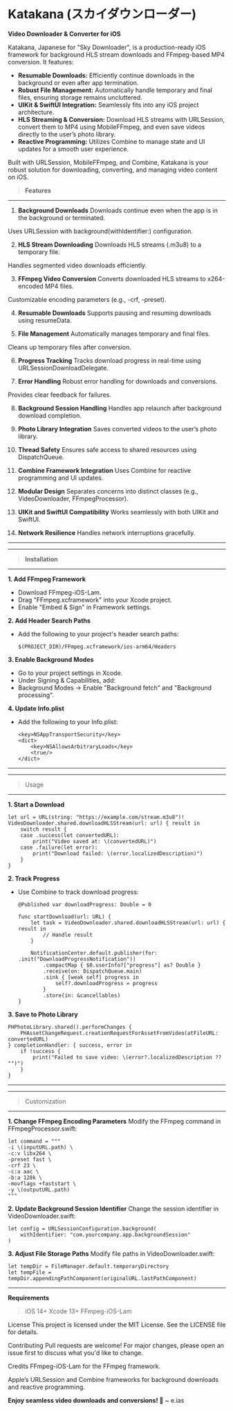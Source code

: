# Katakana (スカイダウンローダー)
**Video Downloader & Converter for iOS**

Katakana, Japanese for "Sky Downloader", is a production-ready iOS framework for background HLS stream downloads and FFmpeg-based MP4 conversion. It features:

- **Resumable Downloads:** Efficiently continue downloads in the background or even after app termination.
- **Robust File Management:** Automatically handle temporary and final files, ensuring storage remains uncluttered.
- **UIKit & SwiftUI Integration:** Seamlessly fits into any iOS project architecture.
- **HLS Streaming & Conversion:** Download HLS streams with URLSession, convert them to MP4 using MobileFFmpeg, and even save videos directly to the user’s photo library.
- **Reactive Programming:** Utilizes Combine to manage state and UI updates for a smooth user experience.

Built with URLSession, MobileFFmpeg, and Combine, Katakana is your robust solution for downloading, converting, and managing video content on iOS.







> **Features**
---------------------------------------------------------------------------
1. **Background Downloads**
Downloads continue even when the app is in the background or terminated.

Uses URLSession with background(withIdentifier:) configuration.

2. **HLS Stream Downloading**
Downloads HLS streams (.m3u8) to a temporary file.

Handles segmented video downloads efficiently.

3. **FFmpeg Video Conversion**
Converts downloaded HLS streams to x264-encoded MP4 files.

Customizable encoding parameters (e.g., -crf, -preset).

4. **Resumable Downloads**
Supports pausing and resuming downloads using resumeData.

5. **File Management**
Automatically manages temporary and final files.

Cleans up temporary files after conversion.

6. **Progress Tracking**
Tracks download progress in real-time using URLSessionDownloadDelegate.

7. **Error Handling**
Robust error handling for downloads and conversions.

Provides clear feedback for failures.

8. **Background Session Handling**
Handles app relaunch after background download completion.

9. **Photo Library Integration**
Saves converted videos to the user’s photo library.

10. **Thread Safety**
Ensures safe access to shared resources using DispatchQueue.

11. **Combine Framework Integration**
Uses Combine for reactive programming and UI updates.

12. **Modular Design**
Separates concerns into distinct classes (e.g., VideoDownloader, FFmpegProcessor).

13. **UIKit and SwiftUI Compatibility**
Works seamlessly with both UIKit and SwiftUI.

14. **Network Resilience**
Handles network interruptions gracefully.
___________________________________________________________________________
___________________________________________________________________________






> **Installation**
---------------------------------------------------------------------------
**1. Add FFmpeg Framework**
- Download FFmpeg-iOS-Lam.
- Drag "FFmpeg.xcframework" into your Xcode project.
- Enable "Embed & Sign" in Framework settings.



**2. Add Header Search Paths**
- Add the following to your project's header search paths:

      $(PROJECT_DIR)/FFmpeg.xcframework/ios-arm64/Headers




**3. Enable Background Modes**
- Go to your project settings in Xcode.
- Under Signing & Capabilities, add:
- Background Modes → Enable "Background fetch" and "Background processing".



**4. Update Info.plist**
- Add the following to your Info.plist:

      <key>NSAppTransportSecurity</key>
      <dict>
          <key>NSAllowsArbitraryLoads</key>
          <true/>
      </dict>


___________________________________________________________________________
___________________________________________________________________________










> Usage
---------------------------------------------------------------------------


**1. Start a Download**


    let url = URL(string: "https://example.com/stream.m3u8")!
    VideoDownloader.shared.downloadHLSStream(url: url) { result in
        switch result {
        case .success(let convertedURL):
            print("Video saved at: \(convertedURL)")
        case .failure(let error):
            print("Download failed: \(error.localizedDescription)")
        }
    }



**2. Track Progress**
- Use Combine to track download progress:


      @Published var downloadProgress: Double = 0

      func startDownload(url: URL) {
          let task = VideoDownloader.shared.downloadHLSStream(url: url) { result in
              // Handle result
          }
    
          NotificationCenter.default.publisher(for: .init("DownloadProgressNotification"))
              .compactMap { $0.userInfo?["progress"] as? Double }
              .receive(on: DispatchQueue.main)
              .sink { [weak self] progress in
                  self?.downloadProgress = progress
              }
              .store(in: &cancellables)
      }








**3. Save to Photo Library**
   
    PHPhotoLibrary.shared().performChanges {
        PHAssetChangeRequest.creationRequestForAssetFromVideo(atFileURL: convertedURL)
    } completionHandler: { success, error in
        if !success {
            print("Failed to save video: \(error?.localizedDescription ?? "")")
        }
    }

___________________________________________________________________________
___________________________________________________________________________





> Customization
---------------------------------------------------------------------------
**1. Change FFmpeg Encoding Parameters**
Modify the FFmpeg command in FFmpegProcessor.swift:



    let command = """
    -i \(inputURL.path) \
    -c:v libx264 \
    -preset fast \
    -crf 23 \
    -c:a aac \
    -b:a 128k \
    -movflags +faststart \
    -y \(outputURL.path)
    """




**2. Update Background Session Identifier**
Change the session identifier in VideoDownloader.swift:



    let config = URLSessionConfiguration.background(
        withIdentifier: "com.yourcompany.app.backgroundSession"
    )



**3. Adjust File Storage Paths**
Modify file paths in VideoDownloader.swift:


    let tempDir = FileManager.default.temporaryDirectory
    let tempFile = tempDir.appendingPathComponent(originalURL.lastPathComponent)




---------------------------------------


**Requirements**
 > iOS 14+
 > Xcode 13+
 > FFmpeg-iOS-Lam

  License
This project is licensed under the MIT License. See the LICENSE file for details.

  Contributing
Pull requests are welcome! For major changes, please open an issue first to discuss what you'd like to change.

  Credits
FFmpeg-iOS-Lam for the FFmpeg framework.

Apple’s URLSession and Combine frameworks for background downloads and reactive programming.


**Enjoy seamless video downloads and conversions! 🚀**
~ e.ias
